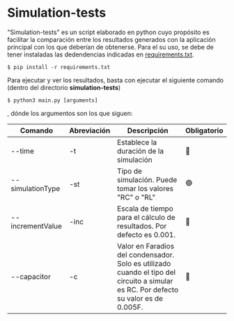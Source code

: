 # Simulation-tests
"Simulation-tests" es un script elaborado en python cuyo propósito es facilitar la comparación entre los resultados generados con la aplicación principal con los que deberían de obtenerse. Para el su uso, se debe de tener instaladas las dedendencias indicadas en [requirements.txt](requirements.txt).

```$ pip install -r requirements.txt```

Para ejecutar y ver los resultados, basta con ejecutar el siguiente comando (dentro del directorio __simulation-tests__)

```$ python3 main.py [arguments]```

, dónde los argumentos son los que siguen:

|Comando | Abreviación | Descripción | Obligatorio |
|--------|-------------|-------------|-------------|
| --time |    -t       |  Establece la duración de la simulación     |    :red_circle:       |         
| --simulationType | -st | Tipo de simulación. Puede tomar los valores "RC" o "RL" |  :green_circle: |
|--incrementValue  | -inc| Escala de tiempo para el cálculo de resultados. Por defecto es 0.001. | :red_circle: |
| --capacitor | -c | Valor en Faradios del condensador. Solo es utilizado cuando el tipo del circuito a simular es RC. Por defecto su valor es de 0.005F. | :red_circle: | 